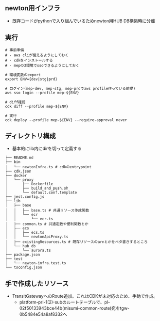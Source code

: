 ## newton用インフラ
- 既存コードがpythonで入り組んでいるためnewton用HUB DB構築時に分離

## 実行
```shell
# 事前準備
# - aws cliが使えるようにしておく
# - cdkをインストールする
# - mepの3環境でssoできるようにしておく

# 環境変数のexport
export ENV={dev|stg|prd}

# ログイン(mep-dev, mep-stg, mep-prdでaws profile作っている前提)
aws sso login --profile mep-${ENV}

# diff確認
cdk diff --profile mep-${ENV}

# 実行
cdk deploy --profile mep-${ENV} --require-approval never
```

## ディレクトリ構成
- 基本的にlib内にdirを切って定義する

```text
├── README.md
├── bin
│   └── newtonInfra.ts # cdkのentrypoint
├── cdk.json
├── docker
│   └── proxy
│       ├── Dockerfile
│       ├── build_and_push.sh
│       └── default.conf.template
├── jest.config.js
├── lib
│   ├── base
│   │   ├── base.ts # 共通リソース作成関数
│   │   └── ecr
│   │       └── ecr.ts
│   ├── common.ts # 共通定数や便利関数とか
│   ├── ecs
│   │   ├── ecs.ts
│   │   └── newtonApiProxy.ts
│   ├── existingResources.ts # 既存リソースのarnとかをベタ書きするところ
│   └── hub_db
│       └── aurora.ts
├── package.json
├── test
│   └── newton-infra.test.ts
└── tsconfig.json
```

## 手で作成したリソース
- TransitGatewayへのRoute追加。これはCDKが未対応のため、手動で作成。
  - platform-pri-1(2)-subのルートテーブルで、pl-02f50133943bce44b(misumi-common-route)宛をtgw-0b5484e54a8af8332へ